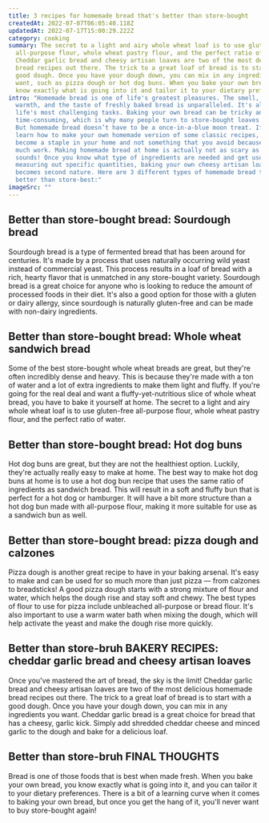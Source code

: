 ```yaml
---
title: 3 recipes for homemade bread that's better than store-bought
createdAt: 2022-07-07T06:05:40.118Z
updatedAt: 2022-07-17T15:00:29.222Z
category: cooking
summary: The secret to a light and airy whole wheat loaf is to use gluten-free
  all-purpose flour, whole wheat pastry flour, and the perfect ratio of water.
  Cheddar garlic bread and cheesy artisan loaves are two of the most delicious
  bread recipes out there. The trick to a great loaf of bread is to start with a
  good dough. Once you have your dough down, you can mix in any ingredients you
  want, such as pizza dough or hot dog buns. When you bake your own bread, you
  know exactly what is going into it and tailor it to your dietary preferences.
intro: "Homemade bread is one of life's greatest pleasures. The smell, the
  warmth, and the taste of freshly baked bread is unparalleled. It's also one of
  life's most challenging tasks. Baking your own bread can be tricky and
  time-consuming, which is why many people turn to store-bought loaves instead.
  But homemade bread doesn’t have to be a once-in-a-blue moon treat. If you
  learn how to make your own homemade version of some classic recipes, it will
  become a staple in your home and not something that you avoid because it’s too
  much work. Making homemade bread at home is actually not as scary as it
  sounds! Once you know what type of ingredients are needed and get used to
  measuring out specific quantities, baking your own cheesy artisan loaves
  becomes second nature. Here are 3 different types of homemade bread that are
  better than store-best:"
imageSrc: ""
---
```


## Better than store-bought bread: Sourdough bread

Sourdough bread is a type of fermented bread that has been around for centuries. It's made by a process that uses naturally occurring wild yeast instead of commercial yeast. This process results in a loaf of bread with a rich, hearty flavor that is unmatched in any store-bought variety.
Sourdough bread is a great choice for anyone who is looking to reduce the amount of processed foods in their diet. It's also a good option for those with a gluten or dairy allergy, since sourdough is naturally gluten-free and can be made with non-dairy ingredients.

## Better than store-bought bread: Whole wheat sandwich bread

Some of the best store-bought whole wheat breads are great, but they're often incredibly dense and heavy. This is because they're made with a ton of water and a lot of extra ingredients to make them light and fluffy. If you're going for the real deal and want a fluffy-yet-nutritious slice of whole wheat bread, you have to bake it yourself at home. The secret to a light and airy whole wheat loaf is to use gluten-free all-purpose flour, whole wheat pastry flour, and the perfect ratio of water.

## Better than store-bought bread: Hot dog buns

Hot dog buns are great, but they are not the healthiest option. Luckily, they're actually really easy to make at home. The best way to make hot dog buns at home is to use a hot dog bun recipe that uses the same ratio of ingredients as sandwich bread.
This will result in a soft and fluffy bun that is perfect for a hot dog or hamburger. It will have a bit more structure than a hot dog bun made with all-purpose flour, making it more suitable for use as a sandwich bun as well.

## Better than store-bought bread: pizza dough and calzones

Pizza dough is another great recipe to have in your baking arsenal. It's easy to make and can be used for so much more than just pizza — from calzones to breadsticks! A good pizza dough starts with a strong mixture of flour and water, which helps the dough rise and stay soft and chewy. The best types of flour to use for pizza include unbleached all-purpose or bread flour. It's also important to use a warm water bath when mixing the dough, which will help activate the yeast and make the dough rise more quickly.

## Better than store-bruh BAKERY RECIPES: cheddar garlic bread and cheesy artisan loaves
Once you've mastered the art of bread, the sky is the limit! Cheddar garlic bread and cheesy artisan loaves are two of the most delicious homemade bread recipes out there. The trick to a great loaf of bread is to start with a good dough. Once you have your dough down, you can mix in any ingredients you want.
Cheddar garlic bread is a great choice for bread that has a cheesy, garlic kick. Simply add shredded cheddar cheese and minced garlic to the dough and bake for a delicious loaf.

## Better than store-bruh FINAL THOUGHTS

Bread is one of those foods that is best when made fresh. When you bake your own bread, you know exactly what is going into it, and you can tailor it to your dietary preferences. There is a bit of a learning curve when it comes to baking your own bread, but once you get the hang of it, you'll never want to buy store-bought again!
